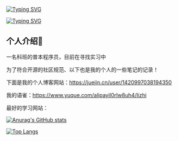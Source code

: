 <a href="https://git.io/typing-svg"><img src="https://readme-typing-svg.demolab.com?font=Fira+Code&pause=1000&color=AD65F7&background=C8FFFB00&center=%E5%81%87&vCenter=%E5%81%87&repeat=%E7%9C%9F&width=435&lines=%E6%AC%A2%E8%BF%8E%E8%AE%BF%E9%97%AE%E6%88%91%E7%9A%84%E4%B8%BB%E9%A1%B5%F0%9F%90%96" alt="Typing SVG" /></a>


<a href="https://git.io/typing-svg"><img src="https://readme-typing-svg.demolab.com?font=Fira+Code&pause=1000&color=8FEDF7&background=C8FFFB00&center=%E5%81%87&vCenter=%E5%81%87&repeat=%E7%9C%9F&width=435&lines=%E8%BF%99%E9%87%8C%E6%98%AF%E7%A8%8B%E5%BA%8F%E5%91%98%E8%8D%94%E6%9E%9D%EF%BC%8C%E4%B8%80%E5%90%8D%E5%A4%A7%E4%B8%89%E7%9A%84%E5%9C%A8%E6%A0%A1%E7%94%9F;%E5%B8%8C%E6%9C%9B%E4%B8%8E%E5%A4%A7%E5%AE%B6%E4%B8%80%E8%B5%B7%E8%BF%9B%E6%AD%A5%EF%BC%81%EF%BC%81%EF%BC%81" alt="Typing SVG" /></a>



## 个人介绍👨

一名科班的普本程序员，目前在寻找实习中

为了符合开源的社区规范、以下也是我的个人的一些笔记的记录！

下面是我的个人博客网站：https://juejin.cn/user/1420997038194350

我的语雀：https://www.yuque.com/alipayil0rlw8uh4/lizhi

最好的学习网站：





[![Anurag's GitHub stats](https://github-readme-stats.vercel.app/api?username=lizhe-0423&theme=radical&show_icons=true)](https://github.com/anuraghazra/github-readme-stats)

[![Top Langs](https://github-readme-stats.vercel.app/api/top-langs/?username=lizhe-0423&theme=radical&show_icons=true)](https://github.com/anuraghazra/github-readme-stats)
